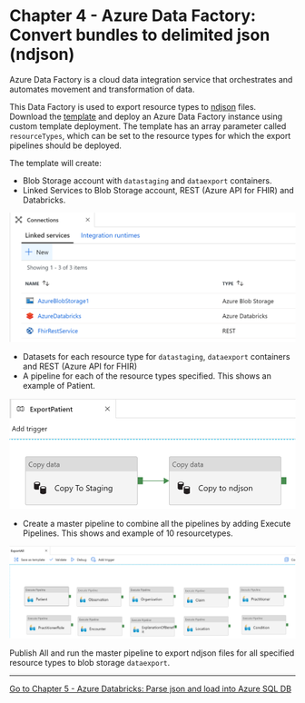 # Chapter 4 - Azure Data Factory: Convert bundles to delimited json (ndjson)

Azure Data Factory is a cloud data integration service that orchestrates and automates movement and transformation of data.

This Data Factory is used to export resource types to [ndjson](http://ndjson.org/) files. Download the [template](./azuredeploy-adf.json) and deploy an Azure Data Factory instance using custom template deployment. The template has an array parameter called `resourceTypes`, which can be set to the resource types for which the export pipelines should be deployed.

The template will create:
* Blob Storage account with `datastaging` and `dataexport` containers.
* Linked Services to Blob Storage account, REST (Azure API for FHIR) and Databricks.

<center><img src="../images/adf-connections.PNG" width="700"></center>

* Datasets for each resource type for `datastaging`, `dataexport` containers and REST (Azure API for FHIR)
* A pipeline for each of the resource types specified. This shows an example of Patient.

<center><img src="../images/adf-export.PNG" width="700"></center>

* Create a master pipeline to combine all the pipelines by adding Execute Pipelines. This shows and example of 10 resourcetypes.

<center><img src="../images/adf-exportall.PNG" width="850"></center>


Publish All and run the master pipeline to export ndjson files for all specified resource types to blob storage `dataexport`. 

***

[Go to Chapter 5 - Azure Databricks: Parse json and load into Azure SQL DB](../Chapter5/AzureDB.md)
